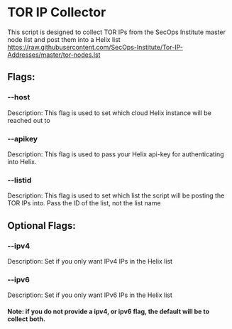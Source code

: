 # TOR IP Collector

This script is designed to collect TOR IPs from the SecOps Institute master node list and post them into a Helix list
https://raw.githubusercontent.com/SecOps-Institute/Tor-IP-Addresses/master/tor-nodes.lst


## Flags:
### --host
  Description: This flag is used to set which cloud Helix instance will be reached out to
  
### --apikey
  Description: This flag is used to pass your Helix api-key for authenticating into Helix.
  
### --listid
  Description: This flag is used to set which list the script will be posting the TOR IPs into. Pass the ID of the list, not the list name
  
## Optional Flags:
### --ipv4
  Description: Set if you only want IPv4 IPs in the Helix list
  
### --ipv6
  Description: Set if you only want IPv6 IPs in the Helix list

#### Note: if you do not provide a ipv4, or ipv6 flag, the default will be to collect both. 
